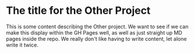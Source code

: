 # The title for the Other Project

This is some content describing the Other project. We want to see if we can make this display within the GH Pages well, as well as just straight up MD pages inside the repo. We really don't like having to write content, let alone write it twice.
